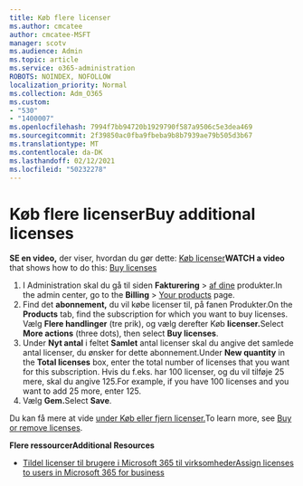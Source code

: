 ```yaml
---
title: Køb flere licenser
ms.author: cmcatee
author: cmcatee-MSFT
manager: scotv
ms.audience: Admin
ms.topic: article
ms.service: o365-administration
ROBOTS: NOINDEX, NOFOLLOW
localization_priority: Normal
ms.collection: Adm_O365
ms.custom:
- "530"
- "1400007"
ms.openlocfilehash: 7994f7bb94720b1929790f587a9506c5e3dea469
ms.sourcegitcommit: 2f39850ac0fba9fbeba9b8b7939ae79b505d3b67
ms.translationtype: MT
ms.contentlocale: da-DK
ms.lasthandoff: 02/12/2021
ms.locfileid: "50232278"
---
```

# <a name="buy-additional-licenses"></a><span data-ttu-id="fb88d-102">Køb flere licenser</span><span class="sxs-lookup"><span data-stu-id="fb88d-102">Buy additional licenses</span></span>

<span data-ttu-id="fb88d-103">**SE en video,** der viser, hvordan du gør dette: [Køb licenser](https://go.microsoft.com/fwlink/p/?linkid=2154857)</span><span class="sxs-lookup"><span data-stu-id="fb88d-103">**WATCH a video** that shows how to do this: [Buy licenses](https://go.microsoft.com/fwlink/p/?linkid=2154857)</span></span>

1. <span data-ttu-id="fb88d-104">I Administration skal du gå til siden **Fakturering**  >  [af dine](https://go.microsoft.com/fwlink/p/?linkid=842054) produkter.</span><span class="sxs-lookup"><span data-stu-id="fb88d-104">In the admin center, go to the **Billing** > [Your products](https://go.microsoft.com/fwlink/p/?linkid=842054) page.</span></span>
2. <span data-ttu-id="fb88d-105">Find det **abonnement,** du vil købe licenser til, på fanen Produkter.</span><span class="sxs-lookup"><span data-stu-id="fb88d-105">On the **Products** tab, find the subscription for which you want to buy licenses.</span></span> <span data-ttu-id="fb88d-106">Vælg **Flere handlinger** (tre prik), og vælg derefter Køb **licenser.**</span><span class="sxs-lookup"><span data-stu-id="fb88d-106">Select **More actions** (three dots), then select **Buy licenses**.</span></span>
3. <span data-ttu-id="fb88d-107">Under **Nyt antal** i feltet **Samlet** antal licenser skal du angive det samlede antal licenser, du ønsker for dette abonnement.</span><span class="sxs-lookup"><span data-stu-id="fb88d-107">Under **New quantity** in the **Total licenses** box, enter the total number of licenses that you want for this subscription.</span></span> <span data-ttu-id="fb88d-108">Hvis du f.eks. har 100 licenser, og du vil tilføje 25 mere, skal du angive 125.</span><span class="sxs-lookup"><span data-stu-id="fb88d-108">For example, if you have 100 licenses and you want to add 25 more, enter 125.</span></span>
4. <span data-ttu-id="fb88d-109">Vælg **Gem.**</span><span class="sxs-lookup"><span data-stu-id="fb88d-109">Select **Save**.</span></span>

<span data-ttu-id="fb88d-110">Du kan få mere at vide [under Køb eller fjern licenser.](https://docs.microsoft.com/microsoft-365/commerce/licenses/buy-licenses)</span><span class="sxs-lookup"><span data-stu-id="fb88d-110">To learn more, see [Buy or remove licenses](https://docs.microsoft.com/microsoft-365/commerce/licenses/buy-licenses).</span></span>

<span data-ttu-id="fb88d-111">**Flere ressourcer**</span><span class="sxs-lookup"><span data-stu-id="fb88d-111">**Additional Resources**</span></span>

- [<span data-ttu-id="fb88d-112">Tildel licenser til brugere i Microsoft 365 til virksomheder</span><span class="sxs-lookup"><span data-stu-id="fb88d-112">Assign licenses to users in Microsoft 365 for business</span></span>](https://docs.microsoft.com/microsoft-365/admin/manage/assign-licenses-to-users)